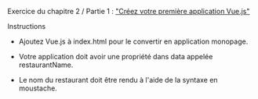 Exercice du chapitre 2 / Partie 1 : ["Créez votre première application Vue.js"](https://openclassrooms.com/fr/courses/6390311-creez-une-application-web-avec-vue-js/6907296-creez-votre-premiere-application-vue-js)

Instructions

  - Ajoutez Vue.js à  index.html  pour le convertir en application monopage.

  - Votre application doit avoir une propriété dans  data  appelée  restaurantName.

  - Le nom du restaurant doit être rendu à l'aide de la syntaxe en moustache.